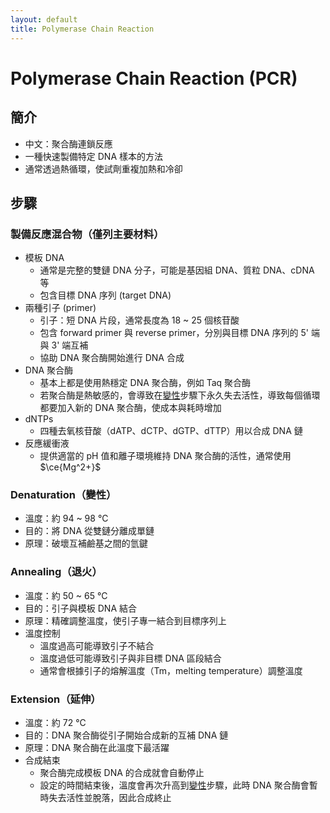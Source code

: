 ```yaml
---
layout: default
title: Polymerase Chain Reaction
---
```


# Polymerase Chain Reaction (PCR)

## 簡介

* 中文：聚合酶連鎖反應
* 一種快速製備特定 DNA 樣本的方法
* 通常透過熱循環，使試劑重複加熱和冷卻

## 步驟

### 製備反應混合物（僅列主要材料）

* 模板 DNA
    * 通常是完整的雙鏈 DNA 分子，可能是基因組 DNA、質粒 DNA、cDNA 等
    * 包含目標 DNA 序列 (target DNA)
* 兩種引子 (primer)
    * 引子：短 DNA 片段，通常長度為 18 ~ 25 個核苷酸
    * 包含 forward primer 與 reverse primer，分別與目標 DNA 序列的 5' 端與 3' 端互補
    * 協助 DNA 聚合酶開始進行 DNA 合成
* DNA 聚合酶
    * 基本上都是使用熱穩定 DNA 聚合酶，例如 Taq 聚合酶
    * 若聚合酶是熱敏感的，會導致在[變性](#denaturation)步驟下永久失去活性，導致每個循環都要加入新的 DNA 聚合酶，使成本與耗時增加
* dNTPs
    * 四種去氧核苷酸（dATP、dCTP、dGTP、dTTP）用以合成 DNA 鏈
* 反應緩衝液
    * 提供適當的 pH 值和離子環境維持 DNA 聚合酶的活性，通常使用 $\ce{Mg^2+}$

### <span id="denaturation">Denaturation（變性）</span>

* 溫度：約 94 ~ 98 °C
* 目的：將 DNA 從雙鏈分離成單鏈
* 原理：破壞互補鹼基之間的氫鍵

### Annealing（退火）

* 溫度：約 50 ~ 65 °C
* 目的：引子與模板 DNA 結合
* 原理：精確調整溫度，使引子專一結合到目標序列上
* 溫度控制
    * 溫度過高可能導致引子不結合
    * 溫度過低可能導致引子與非目標 DNA 區段結合
    * 通常會根據引子的熔解溫度（Tm，melting temperature）調整溫度

### Extension（延伸）

* 溫度：約 72 °C
* 目的：DNA 聚合酶從引子開始合成新的互補 DNA 鏈
* 原理：DNA 聚合酶在此溫度下最活躍
* 合成結束
    * 聚合酶完成模板 DNA 的合成就會自動停止
    * 設定的時間結束後，溫度會再次升高到[變性](#denaturation)步驟，此時 DNA 聚合酶會暫時失去活性並脫落，因此合成終止
